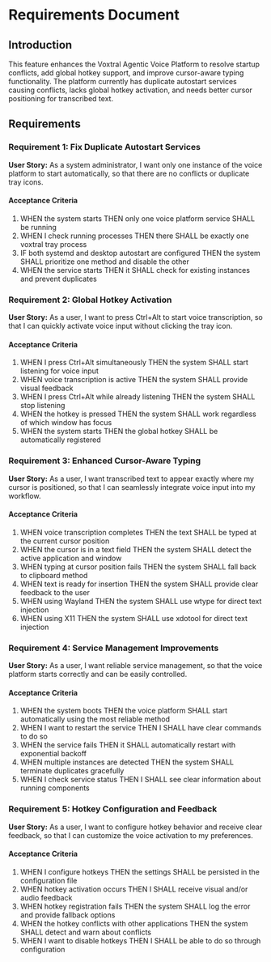 # Requirements Document

## Introduction

This feature enhances the Voxtral Agentic Voice Platform to resolve startup conflicts, add global hotkey support, and improve cursor-aware typing functionality. The platform currently has duplicate autostart services causing conflicts, lacks global hotkey activation, and needs better cursor positioning for transcribed text.

## Requirements

### Requirement 1: Fix Duplicate Autostart Services

**User Story:** As a system administrator, I want only one instance of the voice platform to start automatically, so that there are no conflicts or duplicate tray icons.

#### Acceptance Criteria

1. WHEN the system starts THEN only one voice platform service SHALL be running
2. WHEN I check running processes THEN there SHALL be exactly one voxtral tray process
3. IF both systemd and desktop autostart are configured THEN the system SHALL prioritize one method and disable the other
4. WHEN the service starts THEN it SHALL check for existing instances and prevent duplicates

### Requirement 2: Global Hotkey Activation

**User Story:** As a user, I want to press Ctrl+Alt to start voice transcription, so that I can quickly activate voice input without clicking the tray icon.

#### Acceptance Criteria

1. WHEN I press Ctrl+Alt simultaneously THEN the system SHALL start listening for voice input
2. WHEN voice transcription is active THEN the system SHALL provide visual feedback
3. WHEN I press Ctrl+Alt while already listening THEN the system SHALL stop listening
4. WHEN the hotkey is pressed THEN the system SHALL work regardless of which window has focus
5. WHEN the system starts THEN the global hotkey SHALL be automatically registered

### Requirement 3: Enhanced Cursor-Aware Typing

**User Story:** As a user, I want transcribed text to appear exactly where my cursor is positioned, so that I can seamlessly integrate voice input into my workflow.

#### Acceptance Criteria

1. WHEN voice transcription completes THEN the text SHALL be typed at the current cursor position
2. WHEN the cursor is in a text field THEN the system SHALL detect the active application and window
3. WHEN typing at cursor position fails THEN the system SHALL fall back to clipboard method
4. WHEN text is ready for insertion THEN the system SHALL provide clear feedback to the user
5. WHEN using Wayland THEN the system SHALL use wtype for direct text injection
6. WHEN using X11 THEN the system SHALL use xdotool for direct text injection

### Requirement 4: Service Management Improvements

**User Story:** As a user, I want reliable service management, so that the voice platform starts correctly and can be easily controlled.

#### Acceptance Criteria

1. WHEN the system boots THEN the voice platform SHALL start automatically using the most reliable method
2. WHEN I want to restart the service THEN I SHALL have clear commands to do so
3. WHEN the service fails THEN it SHALL automatically restart with exponential backoff
4. WHEN multiple instances are detected THEN the system SHALL terminate duplicates gracefully
5. WHEN I check service status THEN I SHALL see clear information about running components

### Requirement 5: Hotkey Configuration and Feedback

**User Story:** As a user, I want to configure hotkey behavior and receive clear feedback, so that I can customize the voice activation to my preferences.

#### Acceptance Criteria

1. WHEN I configure hotkeys THEN the settings SHALL be persisted in the configuration file
2. WHEN hotkey activation occurs THEN I SHALL receive visual and/or audio feedback
3. WHEN hotkey registration fails THEN the system SHALL log the error and provide fallback options
4. WHEN the hotkey conflicts with other applications THEN the system SHALL detect and warn about conflicts
5. WHEN I want to disable hotkeys THEN I SHALL be able to do so through configuration